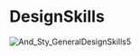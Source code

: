 # DesignSkills

![And_Sty_GeneralDesignSkills5](https://user-images.githubusercontent.com/113012114/197782359-fd2b678d-3bbf-498f-9753-8c6f4e0273d1.png)

